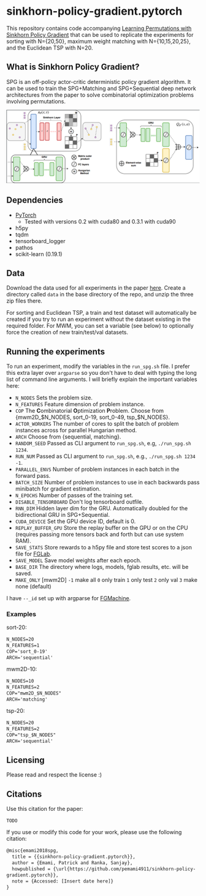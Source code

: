 # sinkhorn-policy-gradient.pytorch

This repository contains code accompanying [Learning Permutations with Sinkhorn Policy Gradient](TODO) that can be used to replicate the experiments for sorting with N={20,50}, maximum weight matching with N={10,15,20,25}, and the Euclidean TSP with N=20. 

## What is Sinkhorn Policy Gradient? 

SPG is an off-policy actor-critic deterministic policy gradient algorithm. It can be used to train the SPG+Matching and SPG+Sequential deep network architectures from the paper to solve combinatorial optimization problems involving permutations. 

![SPG+Matching](spg_arch.png)

## Dependencies

* [PyTorch](https://pytorch.org)
    * Tested with versions 0.2 with cuda80 and 0.3.1 with cuda90
* h5py
* tqdm
* tensorboard_logger
* pathos
* scikit-learn (0.19.1)

## Data

Download the data used for all experiments in the paper [here](https://www.dropbox.com/sh/voi1jsqz6sj7vle/AAA97tcZwRITrEm67r3OFSYea?dl=0).
Create a directory called `data` in the base directory of the repo, and unzip the three zip files there.

For sorting and Euclidean TSP, a train and test dataset will automatically be created if you try to run an experiment without the dataset existing in the required folder. For MWM, you can set a variable (see below) to optionally force the creation of new train/test/val datasets.

## Running the experiments

To run an experiment, modify the variables in the `run_spg.sh` file. I prefer this extra layer over `argparse` so you don't have to deal with typing the long list of command line arguments. I will briefly explain the important variables here:

* `N_NODES` Sets the problem size.
* `N_FEATURES` Feature dimension of problem instance.
* `COP` The **C**ombinatorial **O**ptimization **P**roblem. Choose from {mwm2D_$N_NODES, sort_0-19, sort_0-49, tsp_$N_NODES}.
* `ACTOR_WORKERS` The number of cores to split the batch of problem instances across for parallel Hungarian method.
* `ARCH` Choose from {sequential, matching}.
* `RANDOM_SEED` Passed as CLI argument to `run_spg.sh`, e.g, `./run_spg.sh 1234`.
* `RUN_NUM` Passed as CLI argument to `run_spg.sh`, e.g., `./run_spg.sh 1234 -1`.
* `PARALLEL_ENVS` Number of problem instances in each batch in the forward pass.
* `BATCH_SIZE` Number of problem instances to use in each backwards pass minibatch for gradient estimation.
* `N_EPOCHS` Number of passes of the training set.
* `DISABLE_TENSORBOARD` Don't log tensorboard outfile.
* `RNN_DIM` Hidden layer dim for the GRU. Automatically doubled for the bidirectional GRU in SPG+Sequential.
* `CUDA_DEVICE` Set the GPU device ID, default is 0.
* `REPLAY_BUFFER_GPU` Store the replay buffer on the GPU or on the CPU (requires passing more tensors back and forth but can use system RAM).
* `SAVE_STATS` Store rewards to a h5py file and store test scores to a json file for [FGLab](https://kaixhin.github.io/FGLab/).
* `SAVE_MODEL` Save model weights after each epoch.
* `BASE_DIR` The directory where logs, models, fglab results, etc. will be saved.
* `MAKE_ONLY` [mwm2D] `-1` make all `0` only train `1` only test `2` only val `3` make none (default)

I have `--_id` set up with argparse for [FGMachine](https://github.com/Kaixhin/FGMachine).

### Examples

sort-20:
```
N_NODES=20
N_FEATURES=1
COP='sort_0-19'
ARCH='sequential'
```

mwm2D-10:
```
N_NODES=10
N_FEATURES=2
COP="mwm2D_$N_NODES"
ARCH='matching'
```

tsp-20:
```
N_NODES=20
N_FEATURES=2
COP="tsp_$N_NODES"
ARCH='sequential'
```

## Licensing

Please read and respect the license :)

## Citations

Use this citation for the paper: 

```
TODO
```

If you use or modify this code for your work, please use the following citation:

```
@misc{emami2018spg,
  title = {{sinkhorn-policy-gradient.pytorch}}, 
  author = {Emami, Patrick and Ranka, Sanjay},
  howpublished = {\url{https://github.com/pemami4911/sinkhorn-policy-gradient.pytorch}},
  note = {Accessed: [Insert date here]}
}
```
